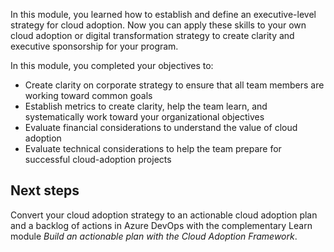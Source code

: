 In this module, you learned how to establish and define an executive-level strategy for cloud adoption. Now you can apply these skills to your own cloud adoption or digital transformation strategy to create clarity and executive sponsorship for your program.

In this module, you completed your objectives to:

- Create clarity on corporate strategy to ensure that all team members are working toward common goals
- Establish metrics to create clarity, help the team learn, and systematically work toward your organizational objectives
- Evaluate financial considerations to understand the value of cloud adoption
- Evaluate technical considerations to help the team prepare for successful cloud-adoption projects

## Next steps

Convert your cloud adoption strategy to an actionable cloud adoption plan and a backlog of actions in Azure DevOps with the complementary Learn module *Build an actionable plan with the Cloud Adoption Framework*.
